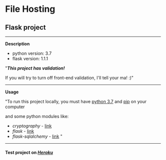 # File Hosting
## Flask project

***
**Description**
* python version: 3.7
* flask version: 1.1.1

"***This project has validation!***

If you will try to turn off front-end validation, I'll tell your ma! :)"

***
**Usage**

"To run this project locally, you must have [python 3.7](https://www.python.org/) and [pip](https://pypi.org/project/pip/) on your computer

and some python modules like: 
* *cryptography* - [link](https://pypi.org/project/cryptography/)
* *flask* - [link](https://github.com/pallets/flask)
* *flask-sqlalchemy* - [link](https://pypi.org/project/Flask-SQLAlchemy/) 
"

***
#### Test project on [*Heroku*](https://file-hosting-flask.herokuapp.com/)